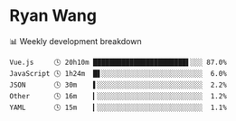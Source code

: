 # Ryan Wang

 <!-- waka-box start -->
📊 Weekly development breakdown
```text
Vue.js     🕓 20h10m ███████████████████████▌░░░ 87.0%
JavaScript 🕓 1h24m  █▋░░░░░░░░░░░░░░░░░░░░░░░░░  6.0%
JSON       🕓 30m    ▌░░░░░░░░░░░░░░░░░░░░░░░░░░  2.2%
Other      🕓 16m    ▎░░░░░░░░░░░░░░░░░░░░░░░░░░  1.2%
YAML       🕓 15m    ▎░░░░░░░░░░░░░░░░░░░░░░░░░░  1.1%
```
<!-- Powered by https://github.com/YouEclipse/waka-box-go . -->
<!-- waka-box end -->